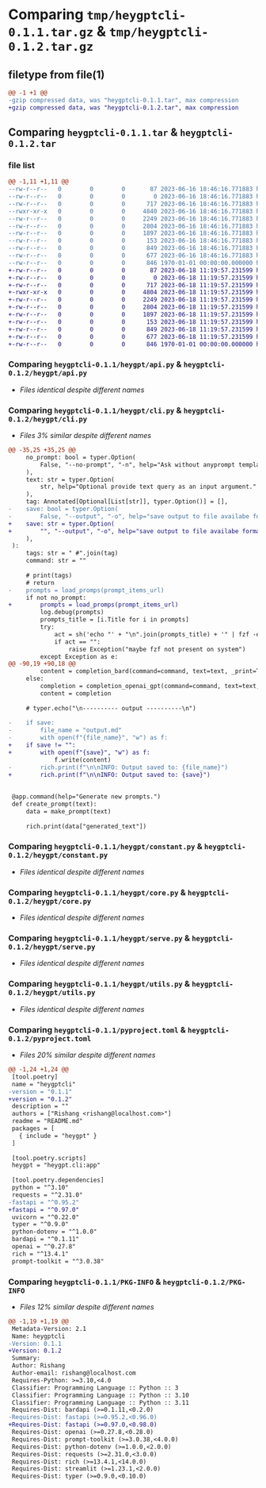 # Comparing `tmp/heygptcli-0.1.1.tar.gz` & `tmp/heygptcli-0.1.2.tar.gz`

## filetype from file(1)

```diff
@@ -1 +1 @@
-gzip compressed data, was "heygptcli-0.1.1.tar", max compression
+gzip compressed data, was "heygptcli-0.1.2.tar", max compression
```

## Comparing `heygptcli-0.1.1.tar` & `heygptcli-0.1.2.tar`

### file list

```diff
@@ -1,11 +1,11 @@
--rw-r--r--   0        0        0       87 2023-06-16 18:46:16.771883 heygptcli-0.1.1/README.md
--rw-r--r--   0        0        0        0 2023-06-16 18:46:16.771883 heygptcli-0.1.1/heygpt/__init__.py
--rw-r--r--   0        0        0      717 2023-06-16 18:46:16.771883 heygptcli-0.1.1/heygpt/api.py
--rwxr-xr-x   0        0        0     4840 2023-06-16 18:46:16.771883 heygptcli-0.1.1/heygpt/cli.py
--rw-r--r--   0        0        0     2249 2023-06-16 18:46:16.771883 heygptcli-0.1.1/heygpt/constant.py
--rw-r--r--   0        0        0     2804 2023-06-16 18:46:16.771883 heygptcli-0.1.1/heygpt/core.py
--rw-r--r--   0        0        0     1897 2023-06-16 18:46:16.771883 heygptcli-0.1.1/heygpt/serve.py
--rw-r--r--   0        0        0      153 2023-06-16 18:46:16.771883 heygptcli-0.1.1/heygpt/serve_prompts.py
--rw-r--r--   0        0        0      849 2023-06-16 18:46:16.771883 heygptcli-0.1.1/heygpt/utils.py
--rw-r--r--   0        0        0      677 2023-06-16 18:46:16.771883 heygptcli-0.1.1/pyproject.toml
--rw-r--r--   0        0        0      846 1970-01-01 00:00:00.000000 heygptcli-0.1.1/PKG-INFO
+-rw-r--r--   0        0        0       87 2023-06-18 11:19:57.231599 heygptcli-0.1.2/README.md
+-rw-r--r--   0        0        0        0 2023-06-18 11:19:57.231599 heygptcli-0.1.2/heygpt/__init__.py
+-rw-r--r--   0        0        0      717 2023-06-18 11:19:57.231599 heygptcli-0.1.2/heygpt/api.py
+-rwxr-xr-x   0        0        0     4804 2023-06-18 11:19:57.231599 heygptcli-0.1.2/heygpt/cli.py
+-rw-r--r--   0        0        0     2249 2023-06-18 11:19:57.231599 heygptcli-0.1.2/heygpt/constant.py
+-rw-r--r--   0        0        0     2804 2023-06-18 11:19:57.231599 heygptcli-0.1.2/heygpt/core.py
+-rw-r--r--   0        0        0     1897 2023-06-18 11:19:57.231599 heygptcli-0.1.2/heygpt/serve.py
+-rw-r--r--   0        0        0      153 2023-06-18 11:19:57.231599 heygptcli-0.1.2/heygpt/serve_prompts.py
+-rw-r--r--   0        0        0      849 2023-06-18 11:19:57.231599 heygptcli-0.1.2/heygpt/utils.py
+-rw-r--r--   0        0        0      677 2023-06-18 11:19:57.231599 heygptcli-0.1.2/pyproject.toml
+-rw-r--r--   0        0        0      846 1970-01-01 00:00:00.000000 heygptcli-0.1.2/PKG-INFO
```

### Comparing `heygptcli-0.1.1/heygpt/api.py` & `heygptcli-0.1.2/heygpt/api.py`

 * *Files identical despite different names*

### Comparing `heygptcli-0.1.1/heygpt/cli.py` & `heygptcli-0.1.2/heygpt/cli.py`

 * *Files 3% similar despite different names*

```diff
@@ -35,25 +35,25 @@
     no_prompt: bool = typer.Option(
         False, "--no-prompt", "-n", help="Ask without anyprompt templates."
     ),
     text: str = typer.Option(
         str, help="Optional provide text query as an input argument."
     ),
     tag: Annotated[Optional[List[str]], typer.Option()] = [],
-    save: bool = typer.Option(
-        False, "--output", "-o", help="save output to file availabe formats: md"
+    save: str = typer.Option(
+        "", "--output", "-o", help="save output to file availabe formats: md"
     ),
 ):
     tags: str = " #".join(tag)
     command: str = ""
 
     # print(tags)
     # return
-    prompts = load_promps(prompt_items_url)
     if not no_prompt:
+        prompts = load_promps(prompt_items_url)
         log.debug(prompts)
         prompts_title = [i.Title for i in prompts]
         try:
             act = sh('echo "' + "\n".join(prompts_title) + '" | fzf -e').strip()
             if act == "":
                 raise Exception("maybe fzf not present on system")
         except Exception as e:
@@ -90,19 +90,18 @@
         content = completion_bard(command=command, text=text, _print=True)
     else:
         completion = completion_openai_gpt(command=command, text=text, _print=True)
         content = completion
 
     # typer.echo("\n---------- output ----------\n")
 
-    if save:
-        file_name = "output.md"
-        with open(f"{file_name}", "w") as f:
+    if save != "":
+        with open(f"{save}", "w") as f:
             f.write(content)
-        rich.print(f"\n\nINFO: Output saved to: {file_name}")
+        rich.print(f"\n\nINFO: Output saved to: {save}")
 
 
 @app.command(help="Generate new prompts.")
 def create_prompt(text):
     data = make_prompt(text)
 
     rich.print(data["generated_text"])
```

### Comparing `heygptcli-0.1.1/heygpt/constant.py` & `heygptcli-0.1.2/heygpt/constant.py`

 * *Files identical despite different names*

### Comparing `heygptcli-0.1.1/heygpt/core.py` & `heygptcli-0.1.2/heygpt/core.py`

 * *Files identical despite different names*

### Comparing `heygptcli-0.1.1/heygpt/serve.py` & `heygptcli-0.1.2/heygpt/serve.py`

 * *Files identical despite different names*

### Comparing `heygptcli-0.1.1/heygpt/utils.py` & `heygptcli-0.1.2/heygpt/utils.py`

 * *Files identical despite different names*

### Comparing `heygptcli-0.1.1/pyproject.toml` & `heygptcli-0.1.2/pyproject.toml`

 * *Files 20% similar despite different names*

```diff
@@ -1,24 +1,24 @@
 [tool.poetry]
 name = "heygptcli"
-version = "0.1.1"
+version = "0.1.2"
 description = ""
 authors = ["Rishang <rishang@localhost.com>"]
 readme = "README.md"
 packages = [
   { include = "heygpt" }
 ]
 
 [tool.poetry.scripts]
 heygpt = "heygpt.cli:app"
 
 [tool.poetry.dependencies]
 python = "^3.10"
 requests = "^2.31.0"
-fastapi = "^0.95.2"
+fastapi = "^0.97.0"
 uvicorn = "^0.22.0"
 typer = "^0.9.0"
 python-dotenv = "^1.0.0"
 bardapi = "^0.1.11"
 openai = "^0.27.8"
 rich = "^13.4.1"
 prompt-toolkit = "^3.0.38"
```

### Comparing `heygptcli-0.1.1/PKG-INFO` & `heygptcli-0.1.2/PKG-INFO`

 * *Files 12% similar despite different names*

```diff
@@ -1,19 +1,19 @@
 Metadata-Version: 2.1
 Name: heygptcli
-Version: 0.1.1
+Version: 0.1.2
 Summary: 
 Author: Rishang
 Author-email: rishang@localhost.com
 Requires-Python: >=3.10,<4.0
 Classifier: Programming Language :: Python :: 3
 Classifier: Programming Language :: Python :: 3.10
 Classifier: Programming Language :: Python :: 3.11
 Requires-Dist: bardapi (>=0.1.11,<0.2.0)
-Requires-Dist: fastapi (>=0.95.2,<0.96.0)
+Requires-Dist: fastapi (>=0.97.0,<0.98.0)
 Requires-Dist: openai (>=0.27.8,<0.28.0)
 Requires-Dist: prompt-toolkit (>=3.0.38,<4.0.0)
 Requires-Dist: python-dotenv (>=1.0.0,<2.0.0)
 Requires-Dist: requests (>=2.31.0,<3.0.0)
 Requires-Dist: rich (>=13.4.1,<14.0.0)
 Requires-Dist: streamlit (>=1.23.1,<2.0.0)
 Requires-Dist: typer (>=0.9.0,<0.10.0)
```

